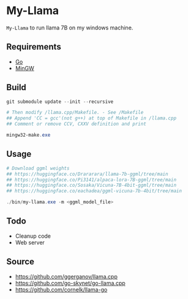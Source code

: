 # My-Llama

`My-Llama` to run llama 7B on my windows machine.

## Requirements
* [Go](https://golang.org/dl)
* [MinGW](https://github.com/brechtsanders/winlibs_mingw)

## Build
```powershell
git submodule update --init --recursive

# Then modify /llama.cpp/Makefile. - See /Makefile
## Append 'CC = gcc'(not g++) at top of Makefile in /llama.cpp
## Comment or remove CCV, CXXV definition and print

mingw32-make.exe
```


## Usage
```powershell
# Download ggml weights
## https://huggingface.co/Drararara/llama-7b-ggml/tree/main
## https://huggingface.co/Pi3141/alpaca-lora-7B-ggml/tree/main
## https://huggingface.co/Sosaka/Vicuna-7B-4bit-ggml/tree/main
## https://huggingface.co/eachadea/ggml-vicuna-7b-4bit/tree/main

./bin/my-llama.exe -m <ggml_model_file>
```


## Todo
* Cleanup code
* Web server


## Source
* https://github.com/ggerganov/llama.cpp
* https://github.com/go-skynet/go-llama.cpp
* https://github.com/cornelk/llama-go
